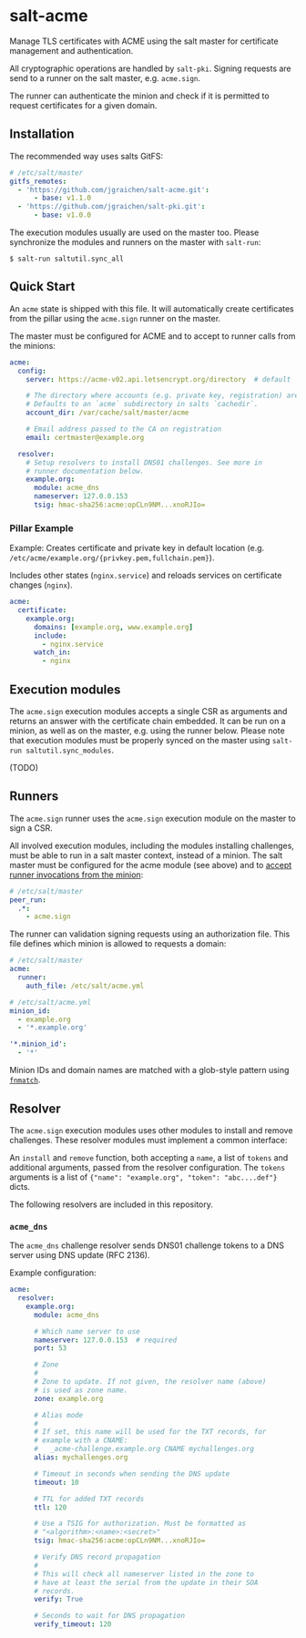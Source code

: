 # salt-acme

Manage TLS certificates with ACME using the salt master for certificate
management and authentication.

All cryptographic operations are handled by `salt-pki`. Signing requests are
send to a runner on the salt master, e.g. `acme.sign`.

The runner can authenticate the minion and check if it is permitted to request
certificates for a given domain.

## Installation

The recommended way uses salts GitFS:

```yaml
# /etc/salt/master
gitfs_remotes:
  - 'https://github.com/jgraichen/salt-acme.git':
      - base: v1.1.0
  - 'https://github.com/jgraichen/salt-pki.git':
      - base: v1.0.0
```

The execution modules usually are used on the master too. Please synchronize the modules and runners on the master with `salt-run`:

```
$ salt-run saltutil.sync_all
```

## Quick Start

An `acme` state is shipped with this file. It will automatically create certificates from the pillar using the `acme.sign` runner on the master.

The master must be configured for ACME and to accept to runner calls from the minions:

```yaml
acme:
  config:
    server: https://acme-v02.api.letsencrypt.org/directory  # default

    # The directory where accounts (e.g. private key, registration) are stored.
    # Defaults to an `acme` subdirectory in salts `cachedir`.
    account_dir: /var/cache/salt/master/acme

    # Email address passed to the CA on registration
    email: certmaster@example.org

  resolver:
    # Setup resolvers to install DNS01 challenges. See more in
    # runner documentation below.
    example.org:
      module: acme_dns
      nameserver: 127.0.0.153
      tsig: hmac-sha256:acme:opCLn9NM...xnoRJIo=
```

### Pillar Example

Example: Creates certificate and private key in default location (e.g.
`/etc/acme/example.org/{privkey.pem,fullchain.pem}`).

Includes other states (`nginx.service`) and reloads services on certificate
changes (`nginx`).

```yaml
acme:
  certificate:
    example.org:
      domains: [example.org, www.example.org]
      include:
        - nginx.service
      watch_in:
        - nginx
```

## Execution modules

The `acme.sign` execution modules accepts a single CSR as arguments and returns an answer with the certificate chain embedded. It can be run on a minion, as well as on the master, e.g. using the runner below. Please note that execution modules must be properly synced on the master using `salt-run saltutil.sync_modules`.

(TODO)

## Runners

The `acme.sign` runner uses the `acme.sign` execution module on the master to sign a CSR.

All involved execution modules, including the modules installing challenges, must be able to run in a salt master context, instead of a minion. The salt master must be configured for the acme module (see above) and to [accept runner invocations from the minion](https://docs.saltstack.com/en/latest/ref/peer.html):

```yaml
# /etc/salt/master
peer_run:
  .*:
    - acme.sign
```

The runner can validation signing requests using an authorization file. This file defines which minion is allowed to requests a domain:

```yaml
# /etc/salt/master
acme:
  runner:
    auth_file: /etc/salt/acme.yml
```

```yaml
# /etc/salt/acme.yml
minion_id:
  - example.org
  - '*.example.org'

'*.minion_id':
  - '*'
```

Minion IDs and domain names are matched with a glob-style pattern using [`fnmatch`](https://docs.python.org/3/library/fnmatch.html).

## Resolver

The `acme.sign` execution modules uses other modules to install and remove challenges. These resolver modules must implement a common interface:

An `install` and `remove` function, both accepting a `name`, a list of `tokens` and additional arguments, passed from the resolver configuration. The `tokens` arguments is a list of `{"name": "example.org", "token": "abc....def"}` dicts.

The following resolvers are included in this repository.

### `acme_dns`

The `acme_dns` challenge resolver sends DNS01 challenge tokens to a DNS server using DNS update (RFC 2136).

Example configuration:

```yaml
acme:
  resolver:
    example.org:
      module: acme_dns

      # Which name server to use
      nameserver: 127.0.0.153  # required
      port: 53

      # Zone
      #
      # Zone to update. If not given, the resolver name (above)
      # is used as zone name.
      zone: example.org

      # Alias mode
      #
      # If set, this name will be used for the TXT records, for
      # example with a CNAME:
      #   _acme-challenge.example.org CNAME mychallenges.org
      alias: mychallenges.org

      # Timeout in seconds when sending the DNS update
      timeout: 10

      # TTL for added TXT records
      ttl: 120

      # Use a TSIG for authorization. Must be formatted as
      # "<algorithm>:<name>:<secret>"
      tsig: hmac-sha256:acme:opCLn9NM...xnoRJIo=

      # Verify DNS record propagation
      #
      # This will check all nameserver listed in the zone to
      # have at least the serial from the update in their SOA
      # records.
      verify: True

      # Seconds to wait for DNS propagation
      verify_timeout: 120
```
